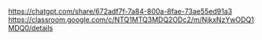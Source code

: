 https://chatgpt.com/share/672adf7f-7a84-800a-8fae-73ae55ed91a3
https://classroom.google.com/c/NTQ1MTQ3MDQ2ODc2/m/NjkxNzYwODQ1MDQ0/details
